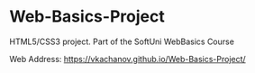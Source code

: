 # Web-Basics-Project
HTML5/CSS3 project. Part of the SoftUni WebBasics Course

Web Address: https://vkachanov.github.io/Web-Basics-Project/
